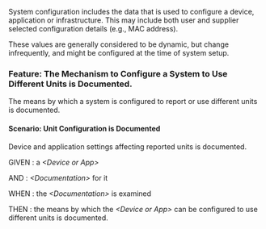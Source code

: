 System configuration includes the data that is used to configure a device,
application or infrastructure.  This may include both user and supplier
selected configuration details (e.g., MAC address).

These values are generally considered to be dynamic, but change infrequently,
and might be configured at the time of system setup.
### <span class='glyphicon text-success glyphicon-phone'/> <span class='glyphicon text-success glyphicon-dashboard'/> <a name='system_configuration'>Feature: The Mechanism to Configure a System to Use Different Units is Documented.</a>

The means by which a system is configured to report or use different units is documented.


#### <span class='glyphicon text-success glyphicon-phone'/> <span class='glyphicon text-success glyphicon-dashboard'/> <a name='unit-configuration-is-documented'>Scenario: Unit Configuration is Documented</a>

Device and application settings affecting reported units is documented.

GIVEN
: a <i>&lt;Device or App&gt;</i>

   AND
   : <i>&lt;Documentation&gt;</i> for it

WHEN
: the <i>&lt;Documentation&gt;</i> is examined

THEN
: the means by which the <i>&lt;Device or App&gt;</i> can be configured to use different units is documented.

